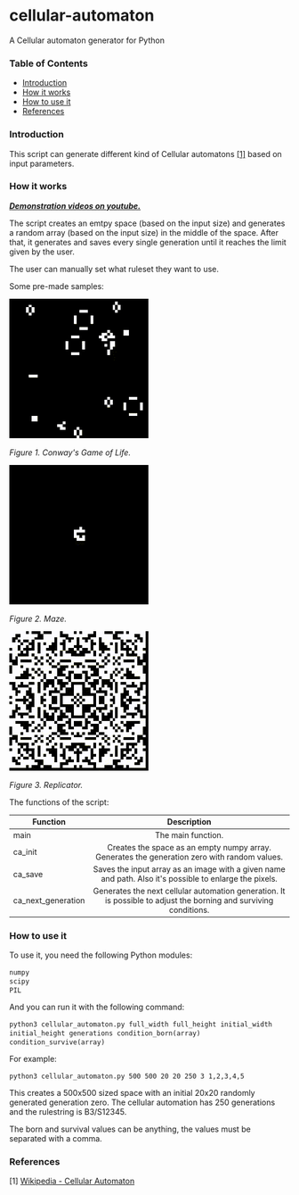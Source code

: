 # cellular-automaton
A Cellular automaton generator for Python

### Table of Contents
- [Introduction](#introduction)
- [How it works](#how-it-works)
- [How to use it](#how-to-use-it)
- [References](#references)

### Introduction

This script can generate different kind of Cellular automatons [[1]](#references) based on input parameters.

### How it works

***[Demonstration videos on youtube.](https://www.youtube.com/playlist?list=PLwIV1dqznwSeTUnED8rprp_eUtDq7WBZv)***

The script creates an emtpy space (based on the input size) and generates a random array (based on the input size) in the middle of the space. After that, it generates and saves every single generation until it reaches the limit given by the user.

The user can manually set what ruleset they want to use.

Some pre-made samples:

<img src="https://raw.githubusercontent.com/ferenc-nemeth/cellular-automaton/master/design/conway.gif" >

*Figure 1. Conway's Game of Life.*

<img src="https://raw.githubusercontent.com/ferenc-nemeth/cellular-automaton/master/design/maze.gif" >

*Figure 2. Maze.*

<img src="https://raw.githubusercontent.com/ferenc-nemeth/cellular-automaton/master/design/replicator.gif" >

*Figure 3. Replicator.*

The functions of the script:

| Function           | Description                                                                                                      |
| ------------------ |:----------------------------------------------------------------------------------------------------------------:|
| main               | The main function.                                                                                               |
| ca_init            | Creates the space as an empty numpy array. Generates the generation zero with random values.                     |
| ca_save            | Saves the input array as an image with a given name and path. Also it's possible to enlarge the pixels.          |
| ca_next_generation | Generates the next cellular automation generation. It is possible to adjust the borning and surviving conditions.|

### How to use it

To use it, you need the following Python modules:
```
numpy
scipy
PIL
```

And you can run it with the following command:
```
python3 cellular_automaton.py full_width full_height initial_width initial_height generations condition_born(array) condition_survive(array)
```

For example:
```
python3 cellular_automaton.py 500 500 20 20 250 3 1,2,3,4,5
```
This creates a 500x500 sized space with an initial 20x20 randomly generated generation zero. The cellular automation has 250 generations and the rulestring is B3/S12345.

The born and survival values can be anything, the values must be separated with a comma.

### References
[1] [Wikipedia - Cellular Automaton](https://en.wikipedia.org/wiki/Cellular_automaton)
